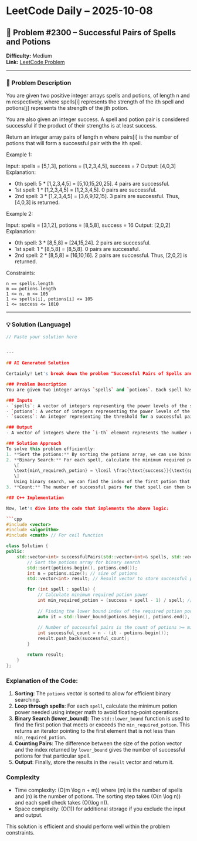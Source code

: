 # LeetCode Daily – 2025-10-08

## 🧠 Problem #2300 – **Successful Pairs of Spells and Potions**
**Difficulty:** Medium  
**Link:** [LeetCode Problem](https://leetcode.com/problems/successful-pairs-of-spells-and-potions)

---

### 📝 Problem Description

You are given two positive integer arrays spells and potions, of length n and m respectively, where spells[i] represents the strength of the ith spell and potions[j] represents the strength of the jth potion.

You are also given an integer success. A spell and potion pair is considered successful if the product of their strengths is at least success.

Return an integer array pairs of length n where pairs[i] is the number of potions that will form a successful pair with the ith spell.

 
Example 1:


Input: spells = [5,1,3], potions = [1,2,3,4,5], success = 7
Output: [4,0,3]
Explanation:
- 0th spell: 5 * [1,2,3,4,5] = [5,10,15,20,25]. 4 pairs are successful.
- 1st spell: 1 * [1,2,3,4,5] = [1,2,3,4,5]. 0 pairs are successful.
- 2nd spell: 3 * [1,2,3,4,5] = [3,6,9,12,15]. 3 pairs are successful.
Thus, [4,0,3] is returned.


Example 2:


Input: spells = [3,1,2], potions = [8,5,8], success = 16
Output: [2,0,2]
Explanation:
- 0th spell: 3 * [8,5,8] = [24,15,24]. 2 pairs are successful.
- 1st spell: 1 * [8,5,8] = [8,5,8]. 0 pairs are successful. 
- 2nd spell: 2 * [8,5,8] = [16,10,16]. 2 pairs are successful. 
Thus, [2,0,2] is returned.


 
Constraints:


	n == spells.length
	m == potions.length
	1 <= n, m <= 105
	1 <= spells[i], potions[i] <= 105
	1 <= success <= 1010

---

### 💡 Solution (Language)

```cpp
// Paste your solution here


---

## AI Generated Solution

Certainly! Let's break down the problem "Successful Pairs of Spells and Potions" from LeetCode and then I'll provide you with a C++ solution along with an explanation.

### Problem Description
You are given two integer arrays `spells` and `potions`. Each spell has a power level, and each potion has a power level. A spell and a potion can be combined to create a successful pairing if the product of the spell's power and the potion's power is greater than or equal to a given threshold `success`. You need to determine, for each spell, how many potions are successful pairs with it.

### Inputs
- `spells`: A vector of integers representing the power levels of the spells.
- `potions`: A vector of integers representing the power levels of the potions.
- `success`: An integer representing the threshold for a successful pair.

### Output
- A vector of integers where the `i-th` element represents the number of successful potion pairs for the `i-th` spell.

### Solution Approach
To solve this problem efficiently:
1. **Sort the potions:** By sorting the potions array, we can use binary search to quickly count how many potions can form a successful pair with a given spell.
2. **Binary Search:** For each spell, calculate the minimum required potion power to meet or exceed the success threshold using the formula: 
   \[
   \text{min\_required\_potion} = \lceil \frac{\text{success}}{\text{spell}} \rceil
   \]
   Using binary search, we can find the index of the first potion that meets or exceeds this requirement.
3. **Count:** The number of successful pairs for that spell can then be found by taking the size of the potion array and subtracting the index of the first successful potion.

### C++ Implementation

Now, let's dive into the code that implements the above logic:

```cpp
#include <vector>
#include <algorithm>
#include <cmath> // For ceil function

class Solution {
public:
    std::vector<int> successfulPairs(std::vector<int>& spells, std::vector<int>& potions, int success) {
        // Sort the potions array for binary search
        std::sort(potions.begin(), potions.end());
        int n = potions.size(); // size of potions
        std::vector<int> result; // Result vector to store successful pairs count

        for (int spell : spells) {
            // Calculate minimum required potion power
            int min_required_potion = (success + spell - 1) / spell; // Equivalent to ceil(success / spell)
            
            // Finding the lower bound index of the required potion power
            auto it = std::lower_bound(potions.begin(), potions.end(), min_required_potion);
            
            // Number of successful pairs is the count of potions >= min_required_potion
            int successful_count = n - (it - potions.begin());
            result.push_back(successful_count);
        }

        return result;
    }
};
```

### Explanation of the Code:
1. **Sorting**: The `potions` vector is sorted to allow for efficient binary searching.
2. **Loop through spells**: For each `spell`, calculate the minimum potion power needed using integer math to avoid floating-point operations.
3. **Binary Search (lower_bound)**: The `std::lower_bound` function is used to find the first potion that meets or exceeds the `min_required_potion`. This returns an iterator pointing to the first element that is not less than `min_required_potion`.
4. **Counting Pairs**: The difference between the size of the potion vector and the index returned by `lower_bound` gives the number of successful potions for that particular spell.
5. **Output**: Finally, store the results in the `result` vector and return it.

### Complexity
- Time complexity: \(O(m \log n + m)\) where \(m\) is the number of spells and \(n\) is the number of potions. The sorting step takes \(O(n \log n)\) and each spell check takes \(O(\log n)\).
- Space complexity: \(O(1)\) for additional storage if you exclude the input and output.

This solution is efficient and should perform well within the problem constraints.
